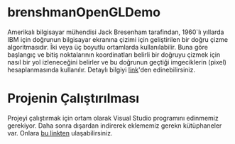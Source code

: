 # brenshmanOpenGLDemo
Amerikalı bilgisayar mühendisi Jack Bresenham tarafindan, 1960\`lı yıllarda IBM için doğrunun bilgisayar ekranına çizimi için geliştirilen bir doğru çizme algoritmasıdır. İki veya üç boyutlu ortamlarda kullanılabilir. Buna göre başlangıç ve bitiş noktalarının koordinatları belirli bir doğruyu çizmek için nasıl bir yol izleneceğini belirler ve bu doğrunun geçtiği imgeciklerin (pixel) hesaplanmasında kullanılır. Detaylı bilgiyi [link](http://bilgisayarkavramlari.sadievrenseker.com/2008/08/28/bresenham-dogru-cizim-algoritmasi-bresenhams-algorithm/)\'den edinebilirsiniz.

# Projenin Çalıştırılması
Projeyi çalıştırmak için ortam olarak Visual Studio programını edinmemiz gerekiyor. Daha sonra dışardan indirerek eklememiz gerekn kütüphaneler var. Onlara [bu linkten](http://www.mediafire.com/file/cmlnr0pj0pyha5d/Glew_and_Glut.zip/file) ulaşabilirsiniz.
